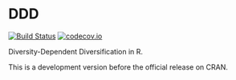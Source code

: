 # DDD

[![Build Status](https://travis-ci.org/rsetienne/DDD.svg?branch=master)](https://travis-ci.org/rsetienne/DDD)
[![codecov.io](https://codecov.io/github/rsetienne/DDD/coverage.svg?branch=master)](https://codecov.io/github/rsetienne/DDD?branch=master)

Diversity-Dependent Diversification in R.

This is a development version before the official release on CRAN.
